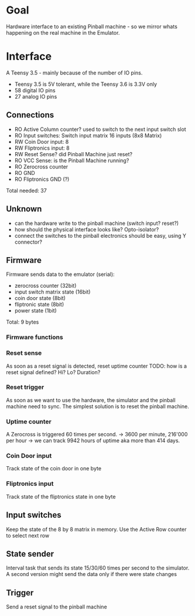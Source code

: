 # Goal
Hardware interface to an existing Pinball machine - so we mirror whats happening on the real machine in the Emulator.

# Interface
A Teensy 3.5 - mainly because of the number of IO pins.
- Teensy 3.5 is 5V tolerant, while the Teensy 3.6 is 3.3V only
- 58 digital IO pins
- 27 analog IO pins

## Connections
- RO Active Column counter? used to switch to the next input switch slot
- RO Input switches: Switch input matrix 16 inputs (8x8 Matrix)
- RW Coin Door input: 8
- RW Fliptronics input: 8
- RW Reset Sense? did Pinball Machine just reset?
- RO VCC Sense: is the Pinball Machine running?
- RO Zerocross counter
- RO GND
- RO Fliptronics GND (?)

Total needed: 37

## Unknown
- can the hardware write to the pinball machine (switch input? reset?)
- how should the physical interface looks like? Opto-isolator?
- connect the switches to the pinball electronics should be easy, using Y connector?

## Firmware
Firmware sends data to the emulator (serial):
- zerocross counter (32bit)
- input switch matrix state (16bit)
- coin door state (8bit)
- fliptronic state (8bit)
- power state (1bit)

Total: 9 bytes

### Firmware functions

### Reset sense
As soon as a reset signal is detected, reset uptime counter
TODO: how is a reset signal defined? Hi? Lo? Duration?

### Reset trigger
As soon as we want to use the hardware, the simulator and the pinball machine need to sync.
The simplest solution is to reset the pinball machine.

### Uptime counter
A Zerocross is triggered 60 times per second. -> 3600 per minute, 216'000 per hour
-> we can track 9942 hours of uptime aka more than 414 days.

### Coin Door input
Track state of the coin door in one byte

### Fliptronics input
Track state of the fliptronics state in one byte

## Input switches
Keep the state of the 8 by 8 matrix in memory. Use the Active Row counter to select next row

## State sender
Interval task that sends its state 15/30/60 times per second to the simulator.
A second version might send the data only if there were state changes

## Trigger
Send a reset signal to the pinball machine
